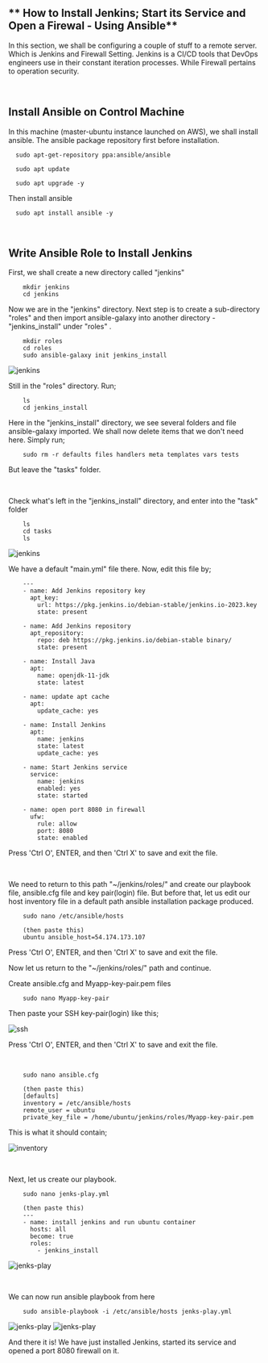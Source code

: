 ## ** How to Install Jenkins; Start its Service and Open a Firewal - Using Ansible**


In this section, we shall be configuring a couple of stuff to a remote server. Which is Jenkins and Firewall Setting.
Jenkins is a CI/CD tools that DevOps engineers use in their constant iteration processes. While Firewall pertains to operation security.

<br>

## Install Ansible on Control Machine
In this machine (master-ubuntu instance launched on AWS), we shall install ansible. The ansible package repository first before installation.

      sudo apt-get-repository ppa:ansible/ansible

      sudo apt update           

      sudo apt upgrade -y

Then install ansible

      sudo apt install ansible -y

<br>

## Write Ansible Role to Install Jenkins
First, we shall create a new directory called "jenkins"

        mkdir jenkins
        cd jenkins

Now we are in the "jenkins" directory. Next step is to create a sub-directory "roles" and then import ansible-galaxy into another directory - "jenkins_install" under "roles" .        

        mkdir roles
        cd roles
        sudo ansible-galaxy init jenkins_install

![jenkins](./roles/images/Screenshot%20(365).png)

Still in the "roles" directory. Run;

        ls
        cd jenkins_install
        
Here in the "jenkins_install" directory, we see several folders and file ansible-galaxy imported. We shall now delete items that we don't need here. Simply run;

        sudo rm -r defaults files handlers meta templates vars tests

But leave the "tasks" folder.

<br>

Check what's left in the "jenkins_install" directory, and enter into the "task" folder

        ls
        cd tasks
        ls

![jenkins](./roles/images/Screenshot%20(366).png)

We have a default "main.yml" file there. Now, edit this file by;

        ---
        - name: Add Jenkins repository key
          apt_key:
            url: https://pkg.jenkins.io/debian-stable/jenkins.io-2023.key
            state: present

        - name: Add Jenkins repository
          apt_repository:
            repo: deb https://pkg.jenkins.io/debian-stable binary/
            state: present

        - name: Install Java
          apt:
            name: openjdk-11-jdk
            state: latest

        - name: update apt cache
          apt:
            update_cache: yes

        - name: Install Jenkins
          apt:
            name: jenkins
            state: latest
            update_cache: yes

        - name: Start Jenkins service
          service:
            name: jenkins
            enabled: yes
            state: started

        - name: open port 8080 in firewall
          ufw:
            rule: allow
            port: 8080
            state: enabled

Press 'Ctrl O', ENTER, and then 'Ctrl X' to save and exit the file.

<br>

We need to return to this path "~/jenkins/roles/" and create our playbook file, ansible.cfg file and key pair(login) file. But before that, let us edit our host inventory file in a default path ansible installation package produced.

        sudo nano /etc/ansible/hosts

        (then paste this)
        ubuntu ansible_host=54.174.173.107

Press 'Ctrl O', ENTER, and then 'Ctrl X' to save and exit the file.

Now let us return to the "~/jenkins/roles/" path and continue.

Create ansible.cfg and Myapp-key-pair.pem files

        sudo nano Myapp-key-pair

Then paste your SSH key-pair(login) like this;

![ssh](./roles/images/Screenshot%20(185).png)

Press 'Ctrl O', ENTER, and then 'Ctrl X' to save and exit the file.

<br>

        sudo nano ansible.cfg

        (then paste this)
        [defaults]
        inventory = /etc/ansible/hosts
        remote_user = ubuntu
        private_key_file = /home/ubuntu/jenkins/roles/Myapp-key-pair.pem

This is what it should contain;   

![inventory](./roles/images/Screenshot%20(369).png)            

<br>

Next, let us create our playbook.

        sudo nano jenks-play.yml

        (then paste this)
        ---
        - name: install jenkins and run ubuntu container
          hosts: all
          become: true
          roles:
            - jenkins_install

![jenks-play](./roles/images/Screenshot%20(370).png)

<br> 

We can now run ansible playbook from here

        sudo ansible-playbook -i /etc/ansible/hosts jenks-play.yml

![jenks-play](./roles/images/Screenshot%20(383).png)
![jenks-play](./roles/images/Screenshot%20(384).png)

And there it is! We have just installed Jenkins, started its service and opened a port 8080 firewall on it.

